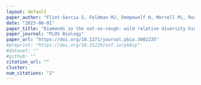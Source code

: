 ```yaml
---
layout: default
paper_author: "Flint-Garcia S, Feldman MJ, Dempewolf H, Morrell PL, Ross-Ibarra J"
date: "2023-06-01"
paper_title: "Diamonds in the not-so-rough: wild relative diversity hidden in crop genomes"
paper_journal: "PLOS Biology"
paper_url: "https://doi.org/10.1371/journal.pbio.3002235"
#preprint: "https://doi.org/10.31219/osf.io/pk8uy"
#dataset: ""
#github: ""
citation_url: ""
cluster:
num_citations: "2"
---
```

